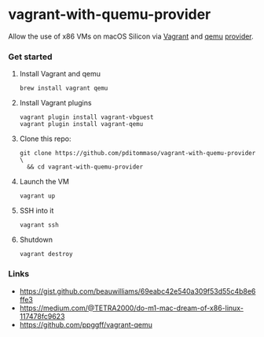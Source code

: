 # vagrant-with-quemu-provider

Allow the use of x86 VMs on macOS Silicon via [Vagrant](https://www.vagrantup.com/) and [qemu](https://www.qemu.org/) [provider](https://github.com/ppggff/vagrant-qemu).


### Get started 

1. Install Vagrant and qemu 
    ```
    brew install vagrant qemu
    ```
    
2. Install Vagrant plugins 
    ```
    vagrant plugin install vagrant-vbguest
    vagrant plugin install vagrant-qemu
    ```

3. Clone this repo: 
    ```
    git clone https://github.com/pditommaso/vagrant-with-quemu-provider \
      && cd vagrant-with-quemu-provider
    ```

4. Launch the VM
    ```
    vagrant up
    ```
    
5. SSH into it 
    ```
    vagrant ssh 
    ```

6. Shutdown 
    ```
    vagrant destroy 
    ```

### Links 

  * https://gist.github.com/beauwilliams/69eabc42e540a309f53d55c4b8e6ffe3
  * https://medium.com/@TETRA2000/do-m1-mac-dream-of-x86-linux-117478fc9623
  * https://github.com/ppggff/vagrant-qemu
